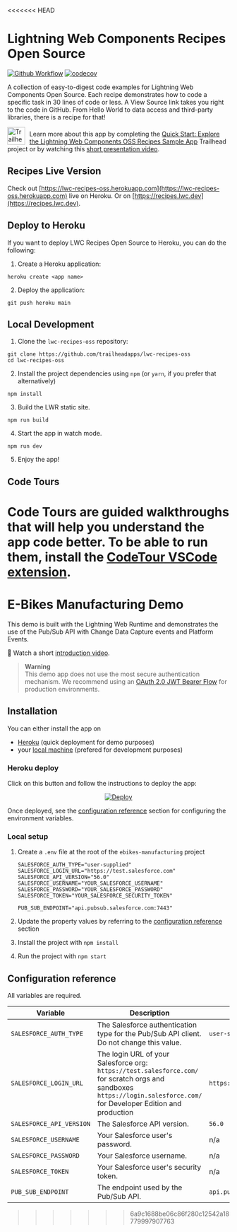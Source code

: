 <<<<<<< HEAD
# Lightning Web Components Recipes Open Source

[![Github Workflow](https://github.com/trailheadapps/lwc-recipes-oss/workflows/CI/badge.svg)](https://github.com/trailheadapps/lwc-recipes-oss/actions?query=workflow%3ACI) [![codecov](https://codecov.io/gh/trailheadapps/lwc-recipes-oss/branch/main/graph/badge.svg)](https://codecov.io/gh/trailheadapps/lwc-recipes-oss)

A collection of easy-to-digest code examples for Lightning Web Components Open Source. Each recipe demonstrates how to code a specific task in 30 lines of code or less. A View Source link takes you right to the code in GitHub. From Hello World to data access and third-party libraries, there is a recipe for that!

<div>
   <img src="https://res.cloudinary.com/hy4kyit2a/f_auto,fl_lossy,q_70/learn/projects/quick-start-explore-the-lightning-web-components-oss-recipes-sample-app/3039bf385440158b5a43a1d42cbbe82d_badge.png" align="left" alt="Trailhead Badge" height="40px" width="40px" style="padding-right: 0.5em;"/>
   <p style="padding-top:0.5em;">
      Learn more about this app by completing the <a href="https://trailhead.salesforce.com/en/content/learn/projects/quick-start-explore-the-lightning-web-components-oss-recipes-sample-app" >Quick Start: Explore the Lightning Web Components OSS Recipes Sample App</a> Trailhead project or by watching this <a href="https://www.youtube.com/watch?v=4mXCLJm8KF4&list=PLgIMQe2PKPSJcuCwM61dEc4jFG_jHqV2t&index=6">short presentation video</a>.
   </p>
</div>

## Recipes Live Version

Check out [https://lwc-recipes-oss.herokuapp.com](https://lwc-recipes-oss.herokuapp.com) live on Heroku. Or on [https://recipes.lwc.dev](https://recipes.lwc.dev).

## Deploy to Heroku

If you want to deploy LWC Recipes Open Source to Heroku, you can do the following:

1. Create a Heroku application:

```
heroku create <app name>
```

2. Deploy the application:

```
git push heroku main
```

## Local Development

1. Clone the `lwc-recipes-oss` repository:

```
git clone https://github.com/trailheadapps/lwc-recipes-oss
cd lwc-recipes-oss
```

2. Install the project dependencies using `npm` (or `yarn`, if you prefer that alternatively)

```
npm install
```

3. Build the LWR static site.

```
npm run build
```

4. Start the app in watch mode.

```
npm run dev
```

5. Enjoy the app!

## Code Tours

Code Tours are guided walkthroughs that will help you understand the app code better. To be able to run them, install the [CodeTour VSCode extension](https://marketplace.visualstudio.com/items?itemName=vsls-contrib.codetour).
=======
# E-Bikes Manufacturing Demo

This demo is built with the Lightning Web Runtime and demonstrates the use of the Pub/Sub API with Change Data Capture events and Platform Events.

🎥 Watch a short [introduction video](https://youtu.be/g9P87_loVVA).

> **Warning**<br/>
> This demo app does not use the most secure authentication mechanism. We recommend using an [OAuth 2.0 JWT Bearer Flow](https://help.salesforce.com/s/articleView?id=sf.remoteaccess_oauth_jwt_flow.htm&type=5) for production environments.

## Installation

You can either install the app on

-   [Heroku](#heroku-deploy) (quick deployment for demo purposes)
-   your [local machine](#local-setup) (prefered for development purposes)

### Heroku deploy

Click on this button and follow the instructions to deploy the app:

<p align="center">
  <a href="https://heroku.com/deploy?template=https://github.com/pozil/ebikes-manufacturing-lwc-oss">
    <img src="https://www.herokucdn.com/deploy/button.svg" alt="Deploy">
  </a>
<p>

Once deployed, see the [configuration reference](#configuration-reference) section for configuring the environment variables.

### Local setup

1. Create a `.env` file at the root of the `ebikes-manufacturing` project

    ```properties
    SALESFORCE_AUTH_TYPE="user-supplied"
    SALESFORCE_LOGIN_URL="https://test.salesforce.com"
    SALESFORCE_API_VERSION="56.0"
    SALESFORCE_USERNAME="YOUR_SALESFORCE_USERNAME"
    SALESFORCE_PASSWORD="YOUR_SALESFORCE_PASSWORD"
    SALESFORCE_TOKEN="YOUR_SALESFORCE_SECURITY_TOKEN"

    PUB_SUB_ENDPOINT="api.pubsub.salesforce.com:7443"
    ```

1. Update the property values by referring to the [configuration reference](#configuration-reference) section

1. Install the project with `npm install`

1. Run the project with `npm start`

## Configuration reference

All variables are required.

| Variable                 | Description                                                                                                                                                                     | Example                          |
| ------------------------ | ------------------------------------------------------------------------------------------------------------------------------------------------------------------------------- | -------------------------------- |
| `SALESFORCE_AUTH_TYPE`   | The Salesforce authentication type for the Pub/Sub API client. Do not change this value.                                                                                        | `user-supplied`                  |
| `SALESFORCE_LOGIN_URL`   | The login URL of your Salesforce org:<br>`https://test.salesforce.com/` for scratch orgs and sandboxes<br/>`https://login.salesforce.com/` for Developer Edition and production | `https://test.salesforce.com`    |
| `SALESFORCE_API_VERSION` | The Salesforce API version.                                                                                                                                                     | `56.0`                           |
| `SALESFORCE_USERNAME`    | Your Salesforce user's password.                                                                                                                                                | n/a                              |
| `SALESFORCE_PASSWORD`    | Your Salesforce username.                                                                                                                                                       | n/a                              |
| `SALESFORCE_TOKEN`       | Your Salesforce user's security token.                                                                                                                                          | n/a                              |
| `PUB_SUB_ENDPOINT`       | The endpoint used by the Pub/Sub API.                                                                                                                                           | `api.pubsub.salesforce.com:7443` |
>>>>>>> 6a9c1688be06c86f280c12542a18779997907763
